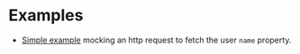 # Examples

- [Simple example](https://github.com/josemussa/alexa-connect-handlers/tree/master/examples/simple) mocking an http request to fetch the user `name` property.
